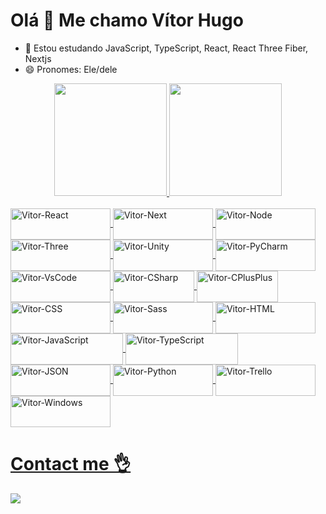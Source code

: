 # Olá 👋 Me chamo Vítor Hugo
<ul>
  <li>🌱 Estou estudando JavaScript, TypeScript, React, React Three Fiber, Nextjs</li>
  <li>😄 Pronomes: Ele/dele</li>
</ul>
<div align="center">
  <a href="https://github.com/yondv">
  <img height="180em" src="https://github-readme-stats.vercel.app/api?username=yondv&show_icons=true&theme=transparent&include_all_commits=true&count_private=true"/>
  <img height="180em" src="https://github-readme-stats.vercel.app/api/top-langs/?username=yondv&layout=compact&langs_count=7&theme=transparent"/>
</div>
<div style="display: inline_block">
  <br>
  <img align="center" alt="Vitor-React" height="50" width="160" src="https://img.shields.io/badge/React-20232A?style=for-the-badge&logo=react&logoColor=61DAFB">
  <img align="center" alt="Vitor-Next" height="50" width="160" src="https://img.shields.io/badge/next%20js-000000?style=for-the-badge&logo=nextdotjs&logoColor=white" />
  <img align="center" alt="Vitor-Node" height="50" width="160" src="https://img.shields.io/badge/Node%20js-339933?style=for-the-badge&logo=nodedotjs&logoColor=white" />
  <img align="center" alt="Vitor-Three" height="50" width="160" src="https://img.shields.io/badge/ThreeJs-black?style=for-the-badge&logo=three.js&logoColor=white" />
  <img align="center" alt="Vitor-Unity" height="50" width="160" src="https://img.shields.io/badge/Unity-100000?style=for-the-badge&logo=unity&logoColor=white" />
  <img align="center" alt="Vitor-PyCharm" height="50" width="160" src="https://img.shields.io/badge/PyCharm-000000.svg?&style=for-the-badge&logo=PyCharm&logoColor=white" />
  <img align="center" alt="Vitor-VsCode" height="50" width="160" src="https://img.shields.io/badge/VSCode-0078D4?style=for-the-badge&logo=visual%20studio%20code&logoColor=white" />
  <img align="center" alt="Vitor-CSharp" height="50" width="130" src="https://img.shields.io/badge/C%23-239120?style=for-the-badge&logo=c-sharp&logoColor=white">
  <img align="center" alt="Vitor-CPlusPlus" height="50" width="130" src="https://img.shields.io/badge/C%2B%2B-00599C?style=for-the-badge&logo=c%2B%2B&logoColor=white">
  <img align="center" alt="Vitor-CSS" height="50" width="160" src="https://img.shields.io/badge/CSS3-1572B6?style=for-the-badge&logo=css3&logoColor=white" />
  <img align="center" alt="Vitor-Sass" height="50" width="160" src="https://img.shields.io/badge/Sass-CC6699?style=for-the-badge&logo=sass&logoColor=white" />
  <img align="center" alt="Vitor-HTML" height="50" width="160" src="https://img.shields.io/badge/HTML5-E34F26?style=for-the-badge&logo=html5&logoColor=white" />
  <img align="center" alt="Vitor-JavaScript" height="50" width="180" src="https://img.shields.io/badge/JavaScript-323330?style=for-the-badge&logo=javascript&logoColor=F7DF1E" />
  <img align="center" alt="Vitor-TypeScript" height="50" width="180" src="https://img.shields.io/badge/TypeScript-007ACC?style=for-the-badge&logo=typescript&logoColor=white" />
  <img align="center" alt="Vitor-JSON" height="50" width="160" src="https://img.shields.io/badge/json-5E5C5C?style=for-the-badge&logo=json&logoColor=white" />
  <img align="center" alt="Vitor-Python" height="50" width="160" src="https://img.shields.io/badge/Python-FFD43B?style=for-the-badge&logo=python&logoColor=blue" />
  <img align="center" alt="Vitor-Trello" height="50" width="160" src="https://img.shields.io/badge/Trello-0052CC?style=for-the-badge&logo=trello&logoColor=white" />
  <img align="center" alt="Vitor-Windows" height="50" width="160" src="https://img.shields.io/badge/Windows-0078D6?style=for-the-badge&logo=windows&logoColor=white" />
</div>
  <h1>Contact me 👌</h1>
<div> 
  <!-- YOUTUBE
  <a href="https://www.youtube.com/channel/UC_-uuuZbY0AAt9CViNzvc-Q" target="_blank"><img src="https://img.shields.io/badge/YouTube-FF0000?style=for-the-badge&logo=youtube&logoColor=white" target="_blank"></a>
  -->
  <!-- DISCORD
 <a href="https://discord.gg/wagxzStdcR" target="_blank"><img src="https://img.shields.io/badge/Discord-7289DA?style=for-the-badge&logo=discord&logoColor=white" target="_blank"></a> 
 -->
  <a href="https://www.linkedin.com/in/v%C3%ADtor-hugo-tavares-pereira-a99435232/" target="_blank"><img src="https://img.shields.io/badge/-LinkedIn-%230077B5?style=for-the-badge&logo=linkedin&logoColor=white" target="_blank"></a> 
</div>

<!-- ![Snake animation](https://github.com/yondv/yondv/blob/output/github-contribution-grid-snake.svg) -->

